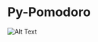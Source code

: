 # Py-Pomodoro

![Alt Text](https://github.com/DakshKalley/Py-Pomodoro/blob/master/pomodoroexample.gif?raw=true)
